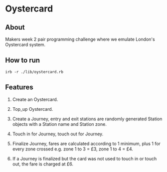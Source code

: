# Oystercard

## About

Makers week 2 pair programming challenge where we emulate London's Oystercard system.

## How to run

```shell
irb -r ./lib/oystercard.rb
```

## Features

1) Create an Oystercard.

2) Top_up Oystercard.

3) Create a Journey, entry and exit stations are randomly generated Station objects with a Station name and Station zone.

4) Touch in for Journey, touch out for Journey.

5) Finalize Journey, fares are calculated according to 1 minimum, plus 1 for every zone crossed e.g. zone 1 to 3 = £3, zone 1 to 4 = £4.

6) If a Journey is finalized but the card was not used to touch in or touch out, the fare is charged at £6.
